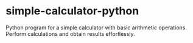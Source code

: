 # simple-calculator-python
 Python program for a simple calculator with basic arithmetic operations. Perform calculations and obtain results effortlessly.
